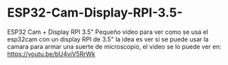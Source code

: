 # ESP32-Cam-Display-RPI-3.5-
ESP32 Cam + Display RPI 3.5"
Pequeño video para ver como se usa el esp32cam con un display RPI de 3.5" la idea es ver si se puede usar la camara para armar una suerte de microscopio, el video se lo puede ver en:
https://youtu.be/bU4viV5RrWk
